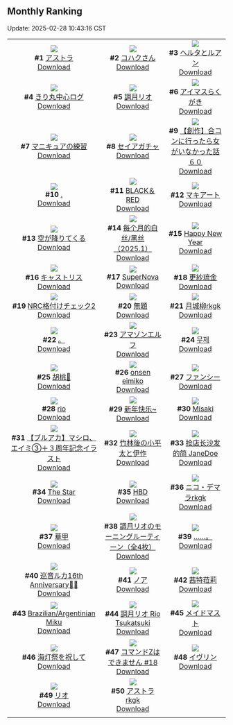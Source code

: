 ## Monthly Ranking
Update: 2025-02-28 10:43:16 CST

|      |      |      |
| :----: | :----: | :----: |
| ![](https://i.pixiv.re/c/240x480/img-master/img/2025/01/30/00/00/01/126699913_p0_master1200.jpg)<br>**#1** [アストラ](https://www.pixiv.net/artworks/126699913)<br>[Download](https://i.pixiv.re/img-original/img/2025/01/30/00/00/01/126699913_p0.png) | ![](https://i.pixiv.re/c/240x480/img-master/img/2025/01/30/05/11/28/126706553_p0_master1200.jpg)<br>**#2** [コハクさん](https://www.pixiv.net/artworks/126706553)<br>[Download](https://i.pixiv.re/img-original/img/2025/01/30/05/11/28/126706553_p0.jpg) | ![](https://i.pixiv.re/c/240x480/img-master/img/2025/01/30/00/00/19/126700023_p0_master1200.jpg)<br>**#3** [ヘルタとルアン](https://www.pixiv.net/artworks/126700023)<br>[Download](https://i.pixiv.re/img-original/img/2025/01/30/00/00/19/126700023_p0.png) |
| ![](https://i.pixiv.re/c/240x480/img-master/img/2025/01/30/00/41/57/126701851_p0_master1200.jpg)<br>**#4** [きり丸中心ログ](https://www.pixiv.net/artworks/126701851)<br>[Download](https://i.pixiv.re/img-original/img/2025/01/30/00/41/57/126701851_p0.jpg) | ![](https://i.pixiv.re/c/240x480/img-master/img/2025/01/30/22/18/01/126727009_p0_master1200.jpg)<br>**#5** [調月リオ](https://www.pixiv.net/artworks/126727009)<br>[Download](https://i.pixiv.re/img-original/img/2025/01/30/22/18/01/126727009_p0.jpg) | ![](https://i.pixiv.re/c/240x480/img-master/img/2025/01/30/18/13/39/126718943_p0_master1200.jpg)<br>**#6** [アイマスらくがき](https://www.pixiv.net/artworks/126718943)<br>[Download](https://i.pixiv.re/img-original/img/2025/01/30/18/13/39/126718943_p0.png) |
| ![](https://i.pixiv.re/c/240x480/img-master/img/2025/01/30/00/00/19/126700020_p0_master1200.jpg)<br>**#7** [マニキュアの練習](https://www.pixiv.net/artworks/126700020)<br>[Download](https://i.pixiv.re/img-original/img/2025/01/30/00/00/19/126700020_p0.png) | ![](https://i.pixiv.re/c/240x480/img-master/img/2025/01/29/00/06/22/126669903_p0_master1200.jpg)<br>**#8** [セイアガチャ](https://www.pixiv.net/artworks/126669903)<br>[Download](https://i.pixiv.re/img-original/img/2025/01/29/00/06/22/126669903_p0.jpg) | ![](https://i.pixiv.re/c/240x480/img-master/img/2025/01/31/00/00/25/126730717_p0_master1200.jpg)<br>**#9** [【創作】合コンに行ったら女がいなかった話６０](https://www.pixiv.net/artworks/126730717)<br>[Download](https://i.pixiv.re/img-original/img/2025/01/31/00/00/25/126730717_p0.png) |
| ![](https://i.pixiv.re/c/240x480/img-master/img/2025/01/29/18/00/02/126687846_p0_master1200.jpg)<br>**#10** [.](https://www.pixiv.net/artworks/126687846)<br>[Download](https://i.pixiv.re/img-original/img/2025/01/29/18/00/02/126687846_p0.jpg) | ![](https://i.pixiv.re/c/240x480/img-master/img/2025/01/30/00/00/07/126699946_p0_master1200.jpg)<br>**#11** [BLACK＆RED](https://www.pixiv.net/artworks/126699946)<br>[Download](https://i.pixiv.re/img-original/img/2025/01/30/00/00/07/126699946_p0.jpg) | ![](https://i.pixiv.re/c/240x480/img-master/img/2025/01/30/01/00/01/126702323_p0_master1200.jpg)<br>**#12** [マキアート](https://www.pixiv.net/artworks/126702323)<br>[Download](https://i.pixiv.re/img-original/img/2025/01/30/01/00/01/126702323_p0.png) |
| ![](https://i.pixiv.re/c/240x480/img-master/img/2025/01/30/00/00/27/126700069_p0_master1200.jpg)<br>**#13** [空が降りてくる](https://www.pixiv.net/artworks/126700069)<br>[Download](https://i.pixiv.re/img-original/img/2025/01/30/00/00/27/126700069_p0.png) | ![](https://i.pixiv.re/c/240x480/img-master/img/2025/01/30/10/18/01/126710433_p0_master1200.jpg)<br>**#14** [每个月的白丝/黑丝（2025.1）](https://www.pixiv.net/artworks/126710433)<br>[Download](https://i.pixiv.re/img-original/img/2025/01/30/10/18/01/126710433_p0.jpg) | ![](https://i.pixiv.re/c/240x480/img-master/img/2025/01/29/01/07/25/126671894_p0_master1200.jpg)<br>**#15** [Happy New Year](https://www.pixiv.net/artworks/126671894)<br>[Download](https://i.pixiv.re/img-original/img/2025/01/29/01/07/25/126671894_p0.png) |
| ![](https://i.pixiv.re/c/240x480/img-master/img/2025/01/28/20/03/55/126661101_p0_master1200.jpg)<br>**#16** [キャストリス](https://www.pixiv.net/artworks/126661101)<br>[Download](https://i.pixiv.re/img-original/img/2025/01/28/20/03/55/126661101_p0.jpg) | ![](https://i.pixiv.re/c/240x480/img-master/img/2025/01/31/00/00/07/126730617_p0_master1200.jpg)<br>**#17** [SuperNova](https://www.pixiv.net/artworks/126730617)<br>[Download](https://i.pixiv.re/img-original/img/2025/01/31/00/00/07/126730617_p0.png) | ![](https://i.pixiv.re/c/240x480/img-master/img/2025/01/29/04/03/55/126675033_p0_master1200.jpg)<br>**#18** [更紗琉金](https://www.pixiv.net/artworks/126675033)<br>[Download](https://i.pixiv.re/img-original/img/2025/01/29/04/03/55/126675033_p0.jpg) |
| ![](https://i.pixiv.re/c/240x480/img-master/img/2025/01/29/20/30/54/126692389_p0_master1200.jpg)<br>**#19** [NRC格付けチェック2](https://www.pixiv.net/artworks/126692389)<br>[Download](https://i.pixiv.re/img-original/img/2025/01/29/20/30/54/126692389_p0.jpg) | ![](https://i.pixiv.re/c/240x480/img-master/img/2025/01/31/01/46/41/126733954_p0_master1200.jpg)<br>**#20** [無題](https://www.pixiv.net/artworks/126733954)<br>[Download](https://i.pixiv.re/img-original/img/2025/01/31/01/46/41/126733954_p0.jpg) | ![](https://i.pixiv.re/c/240x480/img-master/img/2025/01/31/00/00/33/126730751_p0_master1200.jpg)<br>**#21** [月城柳rkgk](https://www.pixiv.net/artworks/126730751)<br>[Download](https://i.pixiv.re/img-original/img/2025/01/31/00/00/33/126730751_p0.png) |
| ![](https://i.pixiv.re/c/240x480/img-master/img/2025/01/31/05/32/18/126737042_p0_master1200.jpg)<br>**#22** [。](https://www.pixiv.net/artworks/126737042)<br>[Download](https://i.pixiv.re/img-original/img/2025/01/31/05/32/18/126737042_p0.png) | ![](https://i.pixiv.re/c/240x480/img-master/img/2025/02/20/19/33/13/126700175_p0_master1200.jpg)<br>**#23** [アマゾンエルフ](https://www.pixiv.net/artworks/126700175)<br>[Download](https://i.pixiv.re/img-original/img/2025/02/20/19/33/13/126700175_p0.jpg) | ![](https://i.pixiv.re/c/240x480/img-master/img/2025/01/30/00/02/05/126700294_p0_master1200.jpg)<br>**#24** [무제](https://www.pixiv.net/artworks/126700294)<br>[Download](https://i.pixiv.re/img-original/img/2025/01/30/00/02/05/126700294_p0.jpg) |
| ![](https://i.pixiv.re/c/240x480/img-master/img/2025/01/29/02/25/54/126673713_p0_master1200.jpg)<br>**#25** [胡桃🎨](https://www.pixiv.net/artworks/126673713)<br>[Download](https://i.pixiv.re/img-original/img/2025/01/29/02/25/54/126673713_p0.jpg) | ![](https://i.pixiv.re/c/240x480/img-master/img/2025/01/30/00/00/35/126700100_p0_master1200.jpg)<br>**#26** [onsen eimiko](https://www.pixiv.net/artworks/126700100)<br>[Download](https://i.pixiv.re/img-original/img/2025/01/30/00/00/35/126700100_p0.png) | ![](https://i.pixiv.re/c/240x480/img-master/img/2025/02/01/03/10/35/126768035_p0_master1200.jpg)<br>**#27** [ファンシー](https://www.pixiv.net/artworks/126768035)<br>[Download](https://i.pixiv.re/img-original/img/2025/02/01/03/10/35/126768035_p0.png) |
| ![](https://i.pixiv.re/c/240x480/img-master/img/2025/01/29/00/01/06/126669543_p0_master1200.jpg)<br>**#28** [rio](https://www.pixiv.net/artworks/126669543)<br>[Download](https://i.pixiv.re/img-original/img/2025/01/29/00/01/06/126669543_p0.png) | ![](https://i.pixiv.re/c/240x480/img-master/img/2025/01/31/13/59/14/126744317_p0_master1200.jpg)<br>**#29** [新年快乐~](https://www.pixiv.net/artworks/126744317)<br>[Download](https://i.pixiv.re/img-original/img/2025/01/31/13/59/14/126744317_p0.jpg) | ![](https://i.pixiv.re/c/240x480/img-master/img/2025/01/29/17/47/32/126687528_p0_master1200.jpg)<br>**#30** [Misaki](https://www.pixiv.net/artworks/126687528)<br>[Download](https://i.pixiv.re/img-original/img/2025/01/29/17/47/32/126687528_p0.jpg) |
| ![](https://i.pixiv.re/c/240x480/img-master/img/2025/01/31/00/07/48/126731284_p0_master1200.jpg)<br>**#31** [【ブルアカ】マシロ、エイミ③＋３周年記念イラスト](https://www.pixiv.net/artworks/126731284)<br>[Download](https://i.pixiv.re/img-original/img/2025/01/31/00/07/48/126731284_p0.jpg) | ![](https://i.pixiv.re/c/240x480/img-master/img/2025/01/31/22/57/16/126759655_p0_master1200.jpg)<br>**#32** [竹林後の小平太と伊作](https://www.pixiv.net/artworks/126759655)<br>[Download](https://i.pixiv.re/img-original/img/2025/01/31/22/57/16/126759655_p0.jpg) | ![](https://i.pixiv.re/c/240x480/img-master/img/2025/01/29/12/17/24/126681572_p0_master1200.jpg)<br>**#33** [抢店长沙发的简 JaneDoe](https://www.pixiv.net/artworks/126681572)<br>[Download](https://i.pixiv.re/img-original/img/2025/01/29/12/17/24/126681572_p0.jpg) |
| ![](https://i.pixiv.re/c/240x480/img-master/img/2025/01/30/21/22/58/126724907_p0_master1200.jpg)<br>**#34** [The Star](https://www.pixiv.net/artworks/126724907)<br>[Download](https://i.pixiv.re/img-original/img/2025/01/30/21/22/58/126724907_p0.jpg) | ![](https://i.pixiv.re/c/240x480/img-master/img/2025/01/30/00/00/19/126700018_p0_master1200.jpg)<br>**#35** [HBD](https://www.pixiv.net/artworks/126700018)<br>[Download](https://i.pixiv.re/img-original/img/2025/01/30/00/00/19/126700018_p0.png) | ![](https://i.pixiv.re/c/240x480/img-master/img/2025/01/28/00/00/36/126639118_p0_master1200.jpg)<br>**#36** [ニコ・デマラrkgk](https://www.pixiv.net/artworks/126639118)<br>[Download](https://i.pixiv.re/img-original/img/2025/01/28/00/00/36/126639118_p0.png) |
| ![](https://i.pixiv.re/c/240x480/img-master/img/2025/01/29/19/19/16/126690183_p0_master1200.jpg)<br>**#37** [華甲](https://www.pixiv.net/artworks/126690183)<br>[Download](https://i.pixiv.re/img-original/img/2025/01/29/19/19/16/126690183_p0.jpg) | ![](https://i.pixiv.re/c/240x480/img-master/img/2025/02/01/08/00/06/126771738_p0_master1200.jpg)<br>**#38** [調月リオのモーニングルーティーン（全4枚）](https://www.pixiv.net/artworks/126771738)<br>[Download](https://i.pixiv.re/img-original/img/2025/02/01/08/00/06/126771738_p0.jpg) | ![](https://i.pixiv.re/c/240x480/img-master/img/2025/02/01/17/01/28/126783574_p0_master1200.jpg)<br>**#39** [……。](https://www.pixiv.net/artworks/126783574)<br>[Download](https://i.pixiv.re/img-original/img/2025/02/01/17/01/28/126783574_p0.png) |
| ![](https://i.pixiv.re/c/240x480/img-master/img/2025/01/30/00/00/00/126699907_p0_master1200.jpg)<br>**#40** [巡音ルカ16th Anniversary🎂🎉](https://www.pixiv.net/artworks/126699907)<br>[Download](https://i.pixiv.re/img-original/img/2025/01/30/00/00/00/126699907_p0.jpg) | ![](https://i.pixiv.re/c/240x480/img-master/img/2025/01/29/00/01/28/126669595_p0_master1200.jpg)<br>**#41** [ノア](https://www.pixiv.net/artworks/126669595)<br>[Download](https://i.pixiv.re/img-original/img/2025/01/29/00/01/28/126669595_p0.jpg) | ![](https://i.pixiv.re/c/240x480/img-master/img/2025/01/28/00/00/19/126639031_p0_master1200.jpg)<br>**#42** [茜特菈莉](https://www.pixiv.net/artworks/126639031)<br>[Download](https://i.pixiv.re/img-original/img/2025/01/28/00/00/19/126639031_p0.jpg) |
| ![](https://i.pixiv.re/c/240x480/img-master/img/2025/01/28/13/15/51/126652207_p0_master1200.jpg)<br>**#43** [Brazilian/Argentinian Miku](https://www.pixiv.net/artworks/126652207)<br>[Download](https://i.pixiv.re/img-original/img/2025/01/28/13/15/51/126652207_p0.png) | ![](https://i.pixiv.re/c/240x480/img-master/img/2025/01/31/21/16/12/126755755_p0_master1200.jpg)<br>**#44** [調月リオ Rio Tsukatsuki](https://www.pixiv.net/artworks/126755755)<br>[Download](https://i.pixiv.re/img-original/img/2025/01/31/21/16/12/126755755_p0.jpg) | ![](https://i.pixiv.re/c/240x480/img-master/img/2025/02/01/19/45/07/126788526_p0_master1200.jpg)<br>**#45** [メイドマスト](https://www.pixiv.net/artworks/126788526)<br>[Download](https://i.pixiv.re/img-original/img/2025/02/01/19/45/07/126788526_p0.jpg) |
| ![](https://i.pixiv.re/c/240x480/img-master/img/2025/01/30/00/17/39/126700992_p0_master1200.jpg)<br>**#46** [海灯祭を祝して](https://www.pixiv.net/artworks/126700992)<br>[Download](https://i.pixiv.re/img-original/img/2025/01/30/00/17/39/126700992_p0.jpg) | ![](https://i.pixiv.re/c/240x480/img-master/img/2025/01/30/20/01/55/126722135_p0_master1200.jpg)<br>**#47** [コマンドZはできません #18](https://www.pixiv.net/artworks/126722135)<br>[Download](https://i.pixiv.re/img-original/img/2025/01/30/20/01/55/126722135_p0.jpg) | ![](https://i.pixiv.re/c/240x480/img-master/img/2025/01/31/00/35/21/126732173_p0_master1200.jpg)<br>**#48** [イヴリン](https://www.pixiv.net/artworks/126732173)<br>[Download](https://i.pixiv.re/img-original/img/2025/01/31/00/35/21/126732173_p0.jpg) |
| ![](https://i.pixiv.re/c/240x480/img-master/img/2025/01/28/08/05/48/126647594_p0_master1200.jpg)<br>**#49** [リオ](https://www.pixiv.net/artworks/126647594)<br>[Download](https://i.pixiv.re/img-original/img/2025/01/28/08/05/48/126647594_p0.jpg) | ![](https://i.pixiv.re/c/240x480/img-master/img/2025/02/01/00/50/17/126764822_p0_master1200.jpg)<br>**#50** [アストラrkgk](https://www.pixiv.net/artworks/126764822)<br>[Download](https://i.pixiv.re/img-original/img/2025/02/01/00/50/17/126764822_p0.png) |
|      |

